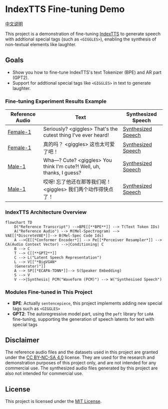 # IndexTTS Fine-tuning Demo

[中文说明](README_zh.md)

This project is a demonstration of fine-tuning [IndexTTS](https://github.com/index-tts/index-tts) to generate speech with addtional special tags (such as `<GIGGLES>`), enabling the synthesis of non-textual elements like laughter.

## Goals

- Show you how to fine-tune IndexTTS's text Tokenizer (BPE) and AR part (GPT2).
- Support for addtional special tags like `<GIGGLES>` in text to generate laughter.

### Fine-tuning Experiment Results Example

| Reference Audio | Text | Synthesized Speech |
| --- | --- | --- |
| [Female-1][Female_1]| Seriously? &lt;giggles> That's the cutest thing I've ever heard! | [Synthesized Speech](samples/Female-1_SeriouslygigglesThatsthecutestt.wav) |
| [Female-1][Female_1] | 真的吗？ &lt;giggles> 这也太可爱了吧！| [Synthesized Speech](samples/Female-1_真的吗giggles这也太可爱了吧.wav) |
| [Male-1][Male_1]| Wha—? Cute? &lt;giggles> You think I'm cute?! Well, uh, thanks, I guess? | [Synthesized Speech](samples/Male-1_Wha—CutegigglesYouthinkImcute.wav) |
| [Male-1][Male_1]| 哎呀! 忘了他还在那等我们呢！&lt;giggles> 我们两个动作得快点了！| [Synthesized Speech](samples/Male-1_哎呀忘了他还在那等我们呢giggles我们两个动作得快点了.wav) |


### IndexTTS Architecture Overview

```mermaid
flowchart TD
    D("Reference Transcript") -->BPE[[**BPE**]] --> T(Text Token IDs)
    A("Reference Audio") --> M(Mel-Spectrogram) --> VAE[[*DiscreteVAE*]]--> B(Mel-Spec Code Ids)
    A -->CE[[*Conformer Encoder*]] --> Pe[[*Perceiver Resampler*]] --> CA(Audio Context Vector) -->|Conditioning| C
    B --> C
    T --> C[[**GPT2**]]
    C --> L("Latent Speech Representation")
    L --> V[["*BigVGAN*
    (Generator)"]]
    A --> SP[[*ECAPA-TDNN*]]--> S(Speaker Embedding)
    S --> V
    V -->|Synthesis| PCM("Waveform (PCM)") --> W("Synthesised Speech")
```

### Modules Fine-tuned in This Project

- **BPE**: Actually `sentencepiece`, this project implements adding new special tags such as `<GIGGLES>`
- **GPT2**: The autoregressive model part, using the `peft` library for `LoRA` fine-tuning, supporting the generation of speech latents for text with special tags

## Disclaimer

The reference audio files and the datasets used in this project are granted under the [CC BY-NC-SA 4.0](https://creativecommons.org/licenses/by-nc-sa/4.0/) license.
They are used for the research and demonstration purposes of this project only, and are not intended for any commercial use.
The synthesized audio files generated by this project are also not intended for commercial use.

[Female_1]: https://bytedancespeech.github.io/seedtts_tech_report/audios/SpeechFactorization_samples/prompt/prompt1/4813840990459345930.wav
[Male_1]: https://bytedancespeech.github.io/seedtts_tech_report/audios/SpeechFactorization_samples/source/2188769758301752050.wav


## License

This project is licensed under the [MIT License](LICENSE).